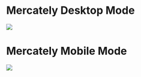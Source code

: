 # Mercately Desktop Mode
![](screenshots/desktop.jpeg)
# Mercately Mobile Mode
![](screenshots/mobile.jpeg)
